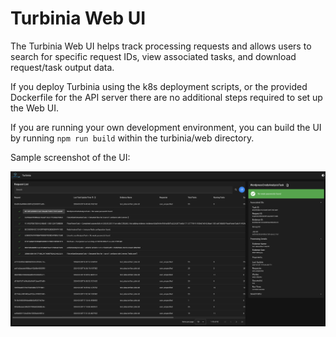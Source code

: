 # Turbinia Web UI

The Turbinia Web UI helps track processing requests and allows users to search for specific request IDs, view associated
tasks, and download request/task output data. 

If you deploy Turbinia using the k8s deployment scripts, or the provided Dockerfile for the API server
there are no additional steps required to set up the Web UI.

If you are running your own development environment, you can build the UI by running ```npm run build```
within the turbinia/web directory.

Sample screenshot of the UI:

![image](ui_screenshot.png)